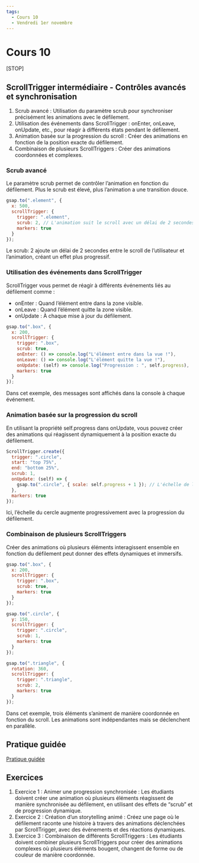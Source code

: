 ```yaml
---
tags:
  - Cours 10
  - Vendredi 1er novembre
---
```


# Cours 10

[STOP]

## ScrollTrigger intermédiaire - Contrôles avancés et synchronisation

1. Scrub avancé : Utilisation du paramètre scrub pour synchroniser précisément les animations avec le défilement.
1. Utilisation des événements dans ScrollTrigger : onEnter, onLeave, onUpdate, etc., pour réagir à différents états pendant le défilement.
1. Animation basée sur la progression du scroll : Créer des animations en fonction de la position exacte du défilement.
1. Combinaison de plusieurs ScrollTriggers : Créer des animations coordonnées et complexes.

### Scrub avancé

Le paramètre scrub permet de contrôler l’animation en fonction du défilement. Plus le scrub est élevé, plus l’animation a une transition douce.

```javascript
gsap.to(".element", {
  x: 500,
  scrollTrigger: {
    trigger: ".element",
    scrub: 2, // L'animation suit le scroll avec un délai de 2 secondes
    markers: true
  }
});
```

Le scrub: 2 ajoute un délai de 2 secondes entre le scroll de l’utilisateur et l’animation, créant un effet plus progressif.

### Utilisation des événements dans ScrollTrigger

ScrollTrigger vous permet de réagir à différents événements liés au défilement comme :

* onEnter : Quand l’élément entre dans la zone visible.
* onLeave : Quand l’élément quitte la zone visible.
* onUpdate : À chaque mise à jour du défilement.

```javascript
gsap.to(".box", {
  x: 200,
  scrollTrigger: {
    trigger: ".box",
    scrub: true,
    onEnter: () => console.log("L'élément entre dans la vue !"),
    onLeave: () => console.log("L'élément quitte la vue !"),
    onUpdate: (self) => console.log("Progression : ", self.progress),
    markers: true
  }
});
```

Dans cet exemple, des messages sont affichés dans la console à chaque événement.

### Animation basée sur la progression du scroll

En utilisant la propriété self.progress dans onUpdate, vous pouvez créer des animations qui réagissent dynamiquement à la position exacte du défilement.

```javascript
ScrollTrigger.create({
  trigger: ".circle",
  start: "top 75%",
  end: "bottom 25%",
  scrub: 1,
  onUpdate: (self) => {
    gsap.to(".circle", { scale: self.progress + 1 }); // L'échelle de l'élément change en fonction de la progression du scroll
  },
  markers: true
});
```

Ici, l’échelle du cercle augmente progressivement avec la progression du défilement.

### Combinaison de plusieurs ScrollTriggers

Créer des animations où plusieurs éléments interagissent ensemble en fonction du défilement peut donner des effets dynamiques et immersifs.

```javascript
gsap.to(".box", {
  x: 200,
  scrollTrigger: {
    trigger: ".box",
    scrub: true,
    markers: true
  }
});

gsap.to(".circle", {
  y: 150,
  scrollTrigger: {
    trigger: ".circle",
    scrub: 1,
    markers: true
  }
});

gsap.to(".triangle", {
  rotation: 360,
  scrollTrigger: {
    trigger: ".triangle",
    scrub: 2,
    markers: true
  }
});
```

Dans cet exemple, trois éléments s’animent de manière coordonnée en fonction du scroll. Les animations sont indépendantes mais se déclenchent en parallèle.

## Pratique guidée

[Pratique guidée](./exercices/gsap-scrolltrigger-intermediaire.md)

## Exercices

1. Exercice 1 : Animer une progression synchronisée : Les étudiants doivent créer une animation où plusieurs éléments réagissent de manière synchronisée au défilement, en utilisant des effets de “scrub” et de progression dynamique.
1. Exercice 2 : Création d’un storytelling animé : Créez une page où le défilement raconte une histoire à travers des animations déclenchées par ScrollTrigger, avec des événements et des réactions dynamiques.
1. Exercice 3 : Combinaison de différents ScrollTriggers : Les étudiants doivent combiner plusieurs ScrollTriggers pour créer des animations complexes où plusieurs éléments bougent, changent de forme ou de couleur de manière coordonnée.